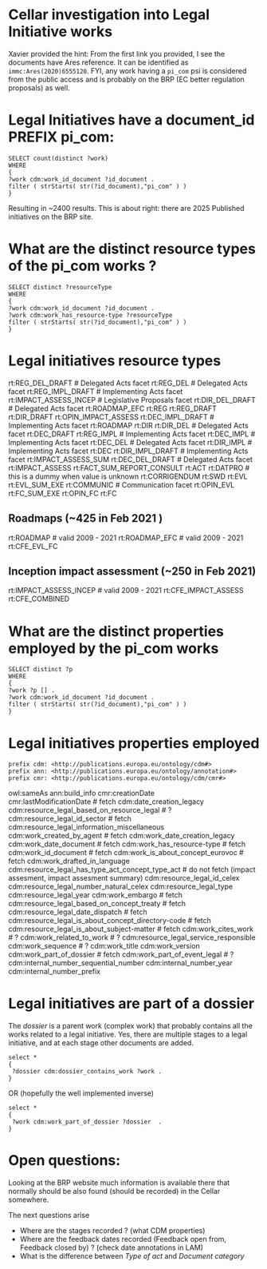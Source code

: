 # Cellar investigation into Legal Initiative works   

Xavier provided the hint: 
From the first link you provided, I see the documents have Ares reference.
It can be identified as `immc:Ares(2020)6555120`.
FYI, any work having a `pi_com` psi is considered from the public access and is probably on the BRP (EC better regulation proposals) as well.

# Legal Initiatives have a document_id PREFIX **pi_com:**

```
SELECT count(distinct ?work)
WHERE
{
?work cdm:work_id_document ?id_document .
filter ( strStarts( str(?id_document),"pi_com" ) )
}
```

Resulting in ~2400 results. This is about right: there are 2025 Published initiatives on the BRP site.

# What are the distinct resource types of the pi_com works ? 

```
SELECT distinct ?resourceType
WHERE
{
?work cdm:work_id_document ?id_document .
?work cdm:work_has_resource-type ?resourceType
filter ( strStarts( str(?id_document),"pi_com" ) )
}
```

# Legal initiatives resource types 

rt:REG_DEL_DRAFT # Delegated Acts facet
rt:REG_DEL # Delegated Acts facet
rt:REG_IMPL_DRAFT # Implementing Acts facet
rt:IMPACT_ASSESS_INCEP # Legislative Proposals facet 
rt:DIR_DEL_DRAFT # Delegated Acts facet
rt:ROADMAP_EFC
rt:REG
rt:REG_DRAFT
rt:DIR_DRAFT
rt:OPIN_IMPACT_ASSESS
rt:DEC_IMPL_DRAFT # Implementing Acts facet
rt:ROADMAP
rt:DIR
rt:DIR_DEL # Delegated Acts facet
rt:DEC_DRAFT
rt:REG_IMPL # Implementing Acts facet
rt:DEC_IMPL # Implementing Acts facet
rt:DEC_DEL # Delegated Acts facet
rt:DIR_IMPL # Implementing Acts facet
rt:DEC
rt:DIR_IMPL_DRAFT # Implementing Acts facet
rt:IMPACT_ASSESS_SUM
rt:DEC_DEL_DRAFT # Delegated Acts facet
rt:IMPACT_ASSESS
rt:FACT_SUM_REPORT_CONSULT
rt:ACT
rt:DATPRO # this is a dummy when value is unknown
rt:CORRIGENDUM
rt:SWD
rt:EVL
rt:EVL_SUM_EXE
rt:COMMUNIC # Communication facet
rt:OPIN_EVL
rt:FC_SUM_EXE
rt:OPIN_FC
rt:FC

## Roadmaps (~425 in Feb 2021 )

rt:ROADMAP # valid 2009 - 2021
rt:ROADMAP_EFC # valid 2009 - 2021
rt:CFE_EVL_FC

## Inception impact assessment (~250 in Feb 2021)

rt:IMPACT_ASSESS_INCEP # valid 2009 - 2021
rt:CFE_IMPACT_ASSESS
rt:CFE_COMBINED 


# What are the distinct properties employed by the pi_com works

```
SELECT distinct ?p
WHERE
{
?work ?p [] .
?work cdm:work_id_document ?id_document .
filter ( strStarts( str(?id_document),"pi_com" ) )
}
```

# Legal initiatives properties employed

```
prefix cdm: <http://publications.europa.eu/ontology/cdm#>
prefix ann: <http://publications.europa.eu/ontology/annotation#>
prefix cmr: <http://publications.europa.eu/ontology/cdm/cmr#>
```

owl:sameAs
ann:build_info
cmr:creationDate  
cmr:lastModificationDate # fetch
cdm:date_creation_legacy
cdm:resource_legal_based_on_resource_legal # ?
cdm:resource_legal_id_sector # fetch
cdm:resource_legal_information_miscellaneous
cdm:work_created_by_agent # fetch
cdm:work_date_creation_legacy
cdm:work_date_document # fetch
cdm:work_has_resource-type # fetch
cdm:work_id_document # fetch
cdm:work_is_about_concept_eurovoc # fetch
cdm:work_drafted_in_language
cdm:resource_legal_has_type_act_concept_type_act # do not fetch (impact assesment, impact assesment summary)
cdm:resource_legal_id_celex
cdm:resource_legal_number_natural_celex
cdm:resource_legal_type 
cdm:resource_legal_year
cdm:work_embargo # fetch 
cdm:resource_legal_based_on_concept_treaty # fetch 
cdm:resource_legal_date_dispatch  # fetch 
cdm:resource_legal_is_about_concept_directory-code # fetch 
cdm:resource_legal_is_about_subject-matter # fetch 
cdm:work_cites_work  # ?
cdm:work_related_to_work # ?
cdm:resource_legal_service_responsible 
cdm:work_sequence # ?
cdm:work_title
cdm:work_version
cdm:work_part_of_dossier # fetch 
cdm:work_part_of_event_legal # ?
cdm:internal_number_sequential_number
cdm:internal_number_year
cdm:internal_number_prefix

# Legal initiatives are part of a dossier 

The *dossier* is a parent work (complex work) that probably contains all the works related to a legal initiative. Yes, there are multiple stages to a legal initiative, and at each stage other documents are added. 

```
select * 
{
 ?dossier cdm:dossier_contains_work ?work . 
}
```

OR  (hopefully the well implemented inverse)

```
select * 
{
 ?work cdm:work_part_of_dossier ?dossier  . 
}
```
 
# Open questions:
 
 Looking at the BRP website much information is available there that normally should be also found (should be recorded) in the Cellar somewhere. 
 
 The next questions arise
 
 * Where are the stages recorded ? (what CDM properties) 
 * Where are the feedback dates recorded (Feedback open from, Feedback closed by) ? (check date annotations in LAM)
 * What is the difference between *Type of act* and *Document category*
 
 